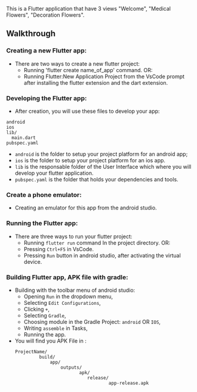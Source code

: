 This is a Flutter application that have 3 views "Welcome", "Medical Flowers", "Decoration Flowers".

## Walkthrough

### Creating a new Flutter app:  
   - There are two ways to create a new flutter project: 
      - Running 'flutter create name_of_app' command. OR:
      - Running Flutter:New Application Project from the VsCode prompt after installing the flutter extension and the dart extension.
### Developing the Flutter app:
   - After creation, you will use these files to develop your app:
   ``` 
   android
   ios
   lib/
     main.dart
   pubspec.yaml
   ``` 
* `android` is the folder to setup your project platform for an android app;
* `ios`  is the folder to setup your project platform for an ios app.
* `lib`  is the responsable folder of the User Interface which where you will develop your flutter application.
* `pubspec.yaml` is the folder that holds your dependencies and tools.
### Create a phone emulator:
   - Creating an emulator for this app from the android studio.
### Running the Flutter app:    
   - There are three ways to run your flutter project:
      - Running `flutter run` command In the project directory. OR:
      - Pressing `Ctrl+F5` in VsCode.
      - Pressing `Run` button in android studio, after activating the virtual device.
### Building Flutter app, APK file with gradle:      
   - Building with the toolbar menu of android studio:
      - Opening `Run` in the dropdown menu,
      - Selecting `Edit Configurations`,
      - Clicking `+`,
      - Selecting `Gradle`,
      - Choosing module in the Gradle Project: `android` OR `IOS`,
      - Writing `assemble` in Tasks,
      - Running the app.
   - You will find you APK File in :    
      ```
      ProjectName/
               build/
                   app/
                       outputs/
                              apk/
                                 release/
                                         app-release.apk
      ``` 
